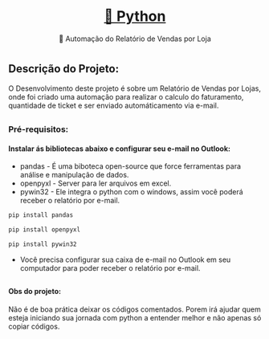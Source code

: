 <h1 align="center">
    <a href="https://www.python.org/">🔗 Python</a>
</h1>
<p align="center">🚀 Automação do Relatório de Vendas por Loja</p>

#

## Descrição do Projeto: 
O Desenvolvimento deste projeto é sobre um Relatório de Vendas por Lojas, onde foi criado uma automação para realizar o calculo do faturamento, quantidade de ticket e ser enviado automáticamento via e-mail.

##



### Pré-requisitos:

#### Instalar ás bibliotecas abaixo e configurar seu e-mail no Outlook:

 - pandas -  É uma biboteca open-source que force ferramentas para análise e manipulação de dados.
 - openpyxl -  Server para ler arquivos em excel.
 - pywin32 - Ele integra o python com o windows, assim você poderá receber o relatório por e-mail.

```bash
pip install pandas
```

```bash
pip install openpyxl
```

```bash
pip install pywin32
```

- Você precisa configurar sua caixa de e-mail no Outlook em seu computador para poder receber o relatório por e-mail.


##

#### Obs do projeto:
Não é de boa prática deixar os códigos comentados.
Porem irá ajudar quem esteja iniciando sua jornada com python a entender melhor e não apenas só copiar códigos.





